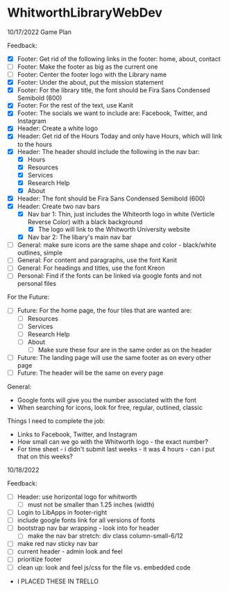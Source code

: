 # WhitworthLibraryWebDev

10/17/2022 Game Plan

Feedback:
- [x] Footer: Get rid of the following links in the footer: home, about, contact
- [ ] Footer: Make the footer as big as the current one
- [ ] Footer: Center the footer logo with the Library name
- [x] Footer: Under the about, put the mission statement
- [x] Footer: For the library title, the font should be Fira Sans Condensed Semibold (600)
- [x] Footer: For the rest of the text, use Kanit
- [x] Footer: The socials we want to include are: Facebook, Twitter, and Instagram
- [x] Header: Create a white logo
- [x] Header: Get rid of the Hours Today and only have Hours, which will link to the hours
- [x] Header: The header should include the following in the nav bar: 
  - [x] Hours
  - [x] Resources
  - [x] Services
  - [x] Research Help
  - [x] About
- [x] Header: The font should be Fira Sans Condensed Semibold (600)
- [x] Header: Create two nav bars
  - [x] Nav bar 1: Thin, just includes the Whiteorth logo in white (Verticle Reverse Color) with a black background 
    - [x] The logo will link to the Whitworth University website 
  - [x] Nav bar 2: The libary's main nav bar 
- [ ] General: make sure icons are the same shape and color - black/white outlines, simple
- [ ] General: For content and paragraphs, use the font Kanit
- [ ] General: For headings and titles, use the font Kreon
- [ ] Personal: Find if the fonts can be linked via google fonts and not personal files

For the Future:
- [ ] Future: For the home page, the four tiles that are wanted are:
  - [ ] Resources
  - [ ] Services
  - [ ] Research Help
  - [ ] About
    - [ ] Make sure these four are in the same order as on the header
- [ ] Future: The landing page will use the same footer as on every other page
- [ ] Future: The header will be the same on every page

General:
- Google fonts will give you the number associated with the font
- When searching for icons, look for free, regular, outlined, classic


Things I need to complete the job:
- Links to Facebook, Twitter, and Instagram
- How small can we go with the Whitworth logo - the exact number?
- For time sheet - i didn't submit last weeks - it was 4 hours - can i put that on this weeks? 

10/18/2022

Feedback:
- [ ] Header: use horizontal logo for whitworth
  - [ ] must not be smaller than 1.25 inches (width)
- [ ] Login to LibApps in footer-right
- [ ] include google fonts link for all versions of fonts
- [ ] bootstrap nav bar wrapping - look into for header
  - [ ] make the nav bar stretch: div class column-small-6/12
- [ ] make red nav sticky nav bar
- [ ] current header - admin look and feel
- [ ] prioritize footer
- [ ] clean up: look and feel js/css for the file vs. embedded code
- I PLACED THESE IN TRELLO
